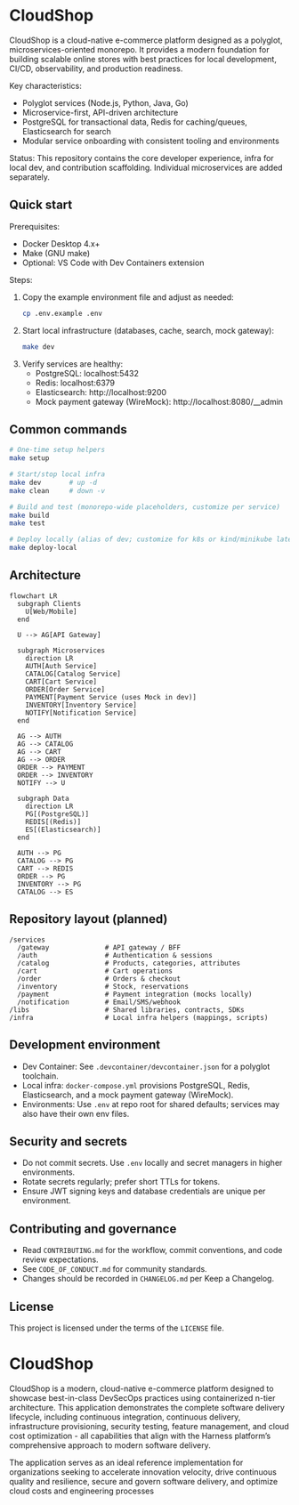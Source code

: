CloudShop
=========

CloudShop is a cloud-native e-commerce platform designed as a polyglot, microservices-oriented monorepo. It provides a modern foundation for building scalable online stores with best practices for local development, CI/CD, observability, and production readiness.

Key characteristics:
- Polyglot services (Node.js, Python, Java, Go)
- Microservice-first, API-driven architecture
- PostgreSQL for transactional data, Redis for caching/queues, Elasticsearch for search
- Modular service onboarding with consistent tooling and environments

Status: This repository contains the core developer experience, infra for local dev, and contribution scaffolding. Individual microservices are added separately.

Quick start
-----------

Prerequisites:
- Docker Desktop 4.x+
- Make (GNU make)
- Optional: VS Code with Dev Containers extension

Steps:
1. Copy the example environment file and adjust as needed:
   ```bash
   cp .env.example .env
   ```
2. Start local infrastructure (databases, cache, search, mock gateway):
   ```bash
   make dev
   ```
3. Verify services are healthy:
   - PostgreSQL: localhost:5432
   - Redis: localhost:6379
   - Elasticsearch: http://localhost:9200
   - Mock payment gateway (WireMock): http://localhost:8080/__admin

Common commands
---------------

```bash
# One-time setup helpers
make setup

# Start/stop local infra
make dev       # up -d
make clean     # down -v

# Build and test (monorepo-wide placeholders, customize per service)
make build
make test

# Deploy locally (alias of dev; customize for k8s or kind/minikube later)
make deploy-local
```

Architecture
------------

```mermaid
flowchart LR
  subgraph Clients
    U[Web/Mobile]
  end

  U --> AG[API Gateway]

  subgraph Microservices
    direction LR
    AUTH[Auth Service]
    CATALOG[Catalog Service]
    CART[Cart Service]
    ORDER[Order Service]
    PAYMENT[Payment Service (uses Mock in dev)]
    INVENTORY[Inventory Service]
    NOTIFY[Notification Service]
  end

  AG --> AUTH
  AG --> CATALOG
  AG --> CART
  AG --> ORDER
  ORDER --> PAYMENT
  ORDER --> INVENTORY
  NOTIFY --> U

  subgraph Data
    direction LR
    PG[(PostgreSQL)]
    REDIS[(Redis)]
    ES[(Elasticsearch)]
  end

  AUTH --> PG
  CATALOG --> PG
  CART --> REDIS
  ORDER --> PG
  INVENTORY --> PG
  CATALOG --> ES
```

Repository layout (planned)
---------------------------

```
/services
  /gateway              # API gateway / BFF
  /auth                 # Authentication & sessions
  /catalog              # Products, categories, attributes
  /cart                 # Cart operations
  /order                # Orders & checkout
  /inventory            # Stock, reservations
  /payment              # Payment integration (mocks locally)
  /notification         # Email/SMS/webhook
/libs                   # Shared libraries, contracts, SDKs
/infra                  # Local infra helpers (mappings, scripts)
```

Development environment
-----------------------

- Dev Container: See `.devcontainer/devcontainer.json` for a polyglot toolchain.
- Local infra: `docker-compose.yml` provisions PostgreSQL, Redis, Elasticsearch, and a mock payment gateway (WireMock).
- Environments: Use `.env` at repo root for shared defaults; services may also have their own env files.

Security and secrets
--------------------

- Do not commit secrets. Use `.env` locally and secret managers in higher environments.
- Rotate secrets regularly; prefer short TTLs for tokens.
- Ensure JWT signing keys and database credentials are unique per environment.

Contributing and governance
---------------------------

- Read `CONTRIBUTING.md` for the workflow, commit conventions, and code review expectations.
- See `CODE_OF_CONDUCT.md` for community standards.
- Changes should be recorded in `CHANGELOG.md` per Keep a Changelog.

License
-------

This project is licensed under the terms of the `LICENSE` file.
# CloudShop
CloudShop is a modern, cloud-native e-commerce platform designed to showcase best-in-class DevSecOps practices using containerized n-tier architecture. This application demonstrates the complete software delivery lifecycle, including continuous integration, continuous delivery, infrastructure provisioning, security testing, feature management, and cloud cost optimization - all capabilities that align with the Harness platform’s comprehensive approach to modern software delivery.

The application serves as an ideal reference implementation for organizations seeking to accelerate innovation velocity, drive continuous quality and resilience, secure and govern software delivery, and optimize cloud costs and engineering processes
